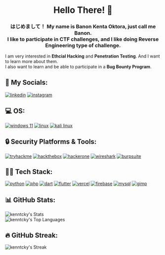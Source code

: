 <h1 align="center">Hello There! 👋</h1>
<h3 align="center">はじめまして！ My name is Banon Kenta Oktora, just call me Banon.<br/>I like to participate in CTF challenges, and I like doing Reverse Engineering type of challenge.</h3>


I am very interested in **Ethcial Hacking** and **Penetration Testing**. And I want to learn more about them.<br/>
I also want to learn and be able to participate in a **Bug Bounty Program**.

## 📲 My Socials:
<p align="left">
<a href="https://www.linkedin.com/in/banon-kenta-oktora-416635310/" target="blank"><img align="center" src="https://img.shields.io/badge/LinkedIn-0077B5?style=for-the-badge&logo=linkedin&logoColor=white" alt="linkedin"/></a>
<a href="https://instagram.com/kenntcky_" target="blank"><img align="center" src="https://img.shields.io/badge/Instagram-E4405F?style=for-the-badge&logo=instagram&logoColor=white" alt="instagram"/></a>
</p>

## 💻 OS:
<p> <a href="https://www.microsoft.com/software-download/windows11" target="_blank" rel="noreferrer"><img src="https://img.shields.io/badge/Windows_11-0078d4?style=for-the-badge&logo=windows-11&logoColor=white" alt="windows 11"/></a> <a href="https://www.linux.org/"><img src="https://img.shields.io/badge/Linux-FCC624?style=for-the-badge&logo=linux&logoColor=black" alt="linux"/></a> <a href="https://www.kali.org/" target="_blank" rel="noreferrer"><img src="https://img.shields.io/badge/Kali_Linux-557C94?style=for-the-badge&logo=kali-linux&logoColor=white" alt="kali linux"/></a>  </p>

## 🔒 Security Platforms & Tools:
<p align="left"> <a href="https://tryhackme.com" target="_blank" rel="noreferrer"><img src="https://img.shields.io/badge/TryHackMe-212C42?style=for-the-badge&logo=TryHackMe&logoColor=white" alt="tryhackme"/></a> <a href="https://www.hackthebox.com/" target="_blank" rel="noreferrer"><img src="https://img.shields.io/badge/HackTheBox-111927?style=for-the-badge&logo=Hack%20The%20Box&logoColor=9FEF00" alt="hackthebox"/></a> <a href="https://www.hackerone.com/" target="_blank" rel="noreferrer"><img src="https://img.shields.io/badge/Hackerone-494649?style=for-the-badge&logo=hackerone&logoColor=white" alt="hackerone"/></a> <a href="https://www.wireshark.org/" target="_blank" rel="noreferrer"><img src="https://img.shields.io/badge/Wireshark-1679A7?style=for-the-badge&logo=Wireshark&logoColor=white" alt="wireshark"/></a> <a href="https://portswigger.net/burp" target="_blank" rel="noreferrer"><img src="https://img.shields.io/badge/burpsuite-FF6633?style=for-the-badge&logo=burpsuite&logoColor=white" alt="burpsuite"/></a> </p>

## 👨‍💻 Tech Stack:
<p align="left"> <a href="https://www.python.org" target="_blank" rel="noreferrer"><img src="https://img.shields.io/badge/Python-FFD43B?style=for-the-badge&logo=python&logoColor=blue" alt="python"/></a> <a href="https://www.php.net/" target="_blank" rel="noreferrer"><img src="https://img.shields.io/badge/PHP-777BB4?style=for-the-badge&logo=php&logoColor=white" alt="php"/></a> <a href="https://dart.dev" target="_blank" rel="noreferrer"><img src="https://img.shields.io/badge/Dart-0175C2?style=for-the-badge&logo=dart&logoColor=white" alt="dart"/></a> <a href="https://flutter.dev/" target="_blank" rel="noreferrer"><img src="https://img.shields.io/badge/Flutter-02569B?style=for-the-badge&logo=flutter&logoColor=white" alt="flutter"/></a> <a href="https://vercel.com/" target="_blank" rel="noreferrer"><img src="https://img.shields.io/badge/Vercel-000000?style=for-the-badge&logo=vercel&logoColor=white" alt="vercel"/></a> <a href="https://firebase.google.com/" target="_blank" rel="noreferrer"><img src="https://img.shields.io/badge/firebase-ffca28?style=for-the-badge&logo=firebase&logoColor=black" alt="firebase"/></a> <a href="https://www.mysql.com/" target="_blank" rel="noreferrer"><img src="https://img.shields.io/badge/MySQL-005C84?style=for-the-badge&logo=mysql&logoColor=white" alt="mysql"/></a> <a href="https://www.gimp.org/" target="_blank" rel="noreferrer"> <img src="https://img.shields.io/badge/gimp-5C5543?style=for-the-badge&logo=gimp&logoColor=white" alt="gimp"/></a>  </p>

## 📊 GitHub Stats:
![kenntcky's Stats](https://github-readme-stats.vercel.app/api?username=kenntcky&theme=calm&show_icons=true&hide_border=true&count_private=true)<br/>
![kenntcky's Top Languages](https://github-readme-stats.vercel.app/api/top-langs/?username=kenntcky&theme=calm&show_icons=true&hide_border=true&layout=compact)

## 🔥 GitHub Streak:
![kenntcky's Streak](https://github-readme-streak-stats.herokuapp.com/?user=kenntcky&theme=calm&hide_border=true)
